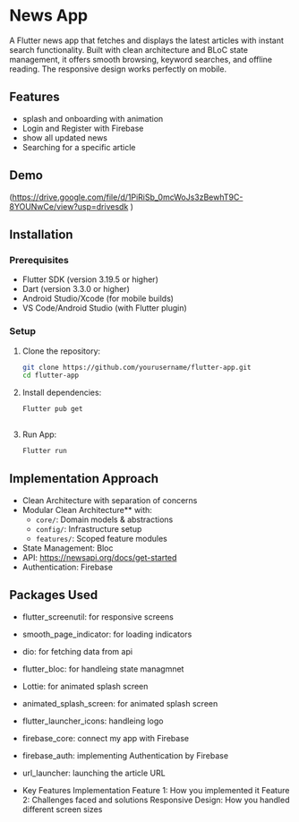 # News App

A Flutter news app that fetches and displays the latest articles with instant search functionality. Built with clean architecture and BLoC state management, it offers smooth browsing, keyword searches, and offline reading. The responsive design works perfectly on mobile.

## Features

- splash and onboarding with animation 
- Login and Register with Firebase 
- show all updated news 
- Searching for a specific article 

## Demo

(https://drive.google.com/file/d/1PiRiSb_0mcWoJs3zBewhT9C-8YOUNwCe/view?usp=drivesdk )

## Installation

### Prerequisites

- Flutter SDK (version 3.19.5 or higher)
- Dart (version 3.3.0 or higher)
- Android Studio/Xcode (for mobile builds)
- VS Code/Android Studio (with Flutter plugin)

### Setup

1. Clone the repository:
   ```bash
   git clone https://github.com/yourusername/flutter-app.git
   cd flutter-app
   
2. Install dependencies:
   ```bash
   Flutter pub get
  

3. Run App:
   ```bash
   Flutter run


## Implementation Approach
 - Clean Architecture with separation of concerns
 - Modular Clean Architecture** with:  
   - `core/`: Domain models & abstractions  
   - `config/`: Infrastructure setup  
   - `features/`: Scoped feature modules  
 - State Management: Bloc
 - API: https://newsapi.org/docs/get-started
 - Authentication: Firebase

## Packages Used
  - flutter_screenutil: for responsive screens
  - smooth_page_indicator: for loading indicators
  - dio: for fetching data from api
  - flutter_bloc: for handleing state managmnet 
  - Lottie: for animated splash screen
  - animated_splash_screen: for animated splash screen
  - flutter_launcher_icons: handleing logo
  - firebase_core: connect my app with Firebase
  - firebase_auth: implementing Authentication by Firebase
  - url_launcher: launching the article URL

- Key Features Implementation
  Feature 1: How you implemented it
  Feature 2: Challenges faced and solutions
  Responsive Design: How you handled different screen sizes
